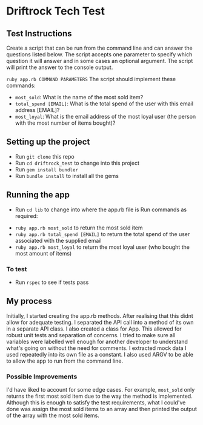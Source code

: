 # Driftrock Tech Test

## Test Instructions

Create a script that can be run from the command line and can answer the questions listed below. The script
accepts one parameter to specify which question it will answer and in some cases an optional argument. The
script will print the answer to the console output.

`ruby app.rb COMMAND PARAMETERS`
The script should implement these commands:

* `most_sold`: What is the name of the most sold item?
* `total_spend [EMAIL]`: What is the total spend of the user with this email address [EMAIL]?
* `most_loyal`: What is the email address of the most loyal user (the person with the most number of items
bought)?

## Setting up the project

- Run `git clone` this repo
- Run `cd driftrock_test` to change into this project
- Run `gem install bundler`
- Run `bundle install` to install all the gems


## Running the app

- Run `cd lib` to change into where the app.rb file is
 Run commands as required:
* `ruby app.rb most_sold` to return the most sold item
* `ruby app.rb total_spend [EMAIL]` to return the total spend of the user associated with the supplied email
* `ruby app.rb most_loyal` to return the most loyal user (who bought the most amount of items)

### To test
- Run `rspec` to see if tests pass

## My process

Initially, I started creating the app.rb methods. After realising that this didnt allow for adequate testing. I separated the API call into a method of its own in a separate API class. I also created a class for App. This allowed for robust unit tests and separation of concerns. I tried to make sure all variables were labelled well enough for another developer to understand what's going on without the need for comments. I extracted mock data I used repeatedly into its own file as a constant. I also used ARGV to be able to allow the app to run from the command line.

### Possible Improvements

I'd have liked to account for some edge cases. For example, `most_sold` only returns the first most sold item due to the way the method is implemented. Although this is enough to satisfy the test requirements, what I could've done was assign the most sold items to an array and then printed the output of the array with the most sold items. 
